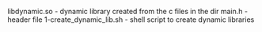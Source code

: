 libdynamic.so - dynamic library created from the c files in the dir main.h - header file 1-create_dynamic_lib.sh - shell script to create dynamic libraries
